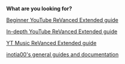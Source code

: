 **What are you looking for?**

[Beginner YouTube ReVanced Extended guide](https://www.reddit.com/r/revancedextended/comments/12vxggr/revanced_extended_guide_for_beginners/)

[In-depth YouTube ReVanced Extended guide](https://github.com/ReVanced-Extended-Community/Community-Guides/blob/main/general-guides/community-wiki/yt-guide.md#yt-revanced-extended-guide)

[YT Music ReVanced Extended guide](https://github.com/ReVanced-Extended-Community/Community-Guides/blob/main/general-guides/community-wiki/ytm-guide.md#yt-music-revanced-extended-guide)

[inotia00's general guides and documentation](https://github.com/inotia00/revanced-documentation#revanced-extended-documentation)